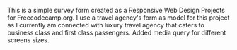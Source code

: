 This is a simple survey form created as a Responsive Web Design Projects for Freecodecamp.org. I use a travel agency's form as model for this project as I currently am connected with luxury travel agency that caters to business class and first class passengers. Added media query for different screens sizes.
